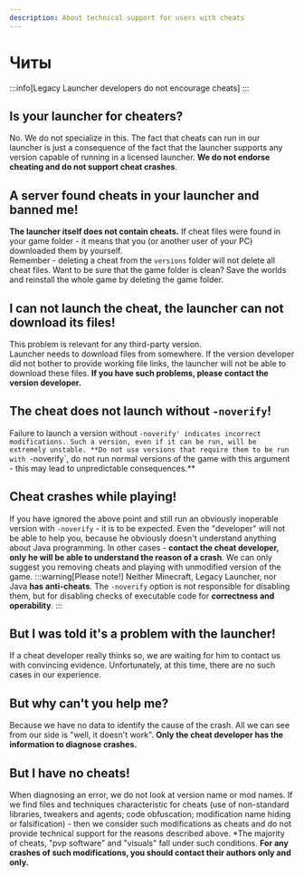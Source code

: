 ```yaml
---
description: About technical support for users with cheats
---
```

# Читы
:::info[Legacy Launcher developers do not encourage cheats]
:::

## Is your launcher for cheaters?
No. We do not specialize in this. The fact that cheats can run in our launcher is just a consequence of the fact that the launcher supports any version capable of running in a licensed launcher. **We do not endorse cheating and do not support cheat crashes**.

## A server found cheats in your launcher and banned me!
**The launcher itself does not contain cheats.** If cheat files were found in your game folder - it means that you (or another user of your PC) downloaded them by yourself.  
Remember - deleting a cheat from the `versions` folder will not delete all cheat files. Want to be sure that the game folder is clean? Save the worlds and reinstall the whole game by deleting the game folder.

## I can not launch the cheat, the launcher can not download its files!
This problem is relevant for any third-party version.  
Launcher needs to download files from somewhere. If the version developer did not bother to provide working file links, the launcher will not be able to download these files. **If you have such problems, please contact the version developer.**

## The cheat does not launch without `-noverify`!
Failure to launch a version without `-noverify' indicates incorrect modifications. Such a version, even if it can be run, will be extremely unstable. **Do not use versions that require them to be run with `-noverify`, do not run normal versions of the game with this argument - this may lead to unpredictable consequences.**

## Cheat crashes while playing!
If you have ignored the above point and still run an obviously inoperable version with `-noverify` - it is to be expected. Even the "developer" will not be able to help you, because he obviously doesn't understand anything about Java programming.
In other cases - **contact the cheat developer, only he will be able to understand the reason of a crash**. We can only suggest you removing cheats and playing with unmodified version of the game.
:::warning[Please note!]
Neither Minecraft, Legacy Launcher, nor Java **has anti-cheats**. The `-noverify` option is not responsible for disabling them, but for disabling checks of executable code for **correctness and operability**.
:::

## But I was told it's a problem with the launcher!
If a cheat developer really thinks so, we are waiting for him to contact us with convincing evidence. Unfortunately, at this time, there are no such cases in our experience.

## But why can't you help me?
Because we have no data to identify the cause of the crash. All we can see from our side is "well, it doesn't work". **Only the cheat developer has the information to diagnose crashes.**

## But I have no cheats!
When diagnosing an error, we do not look at version name or mod names. If we find files and techniques characteristic for cheats (use of non-standard libraries, tweakers and agents; code obfuscation; modification name hiding or falsification) - then we consider such modifications as cheats and do not provide technical support for the reasons described above. *The majority of cheats, "pvp software" and "visuals" fall under such conditions. **For any crashes of such modifications, you should contact their authors only and only.**
